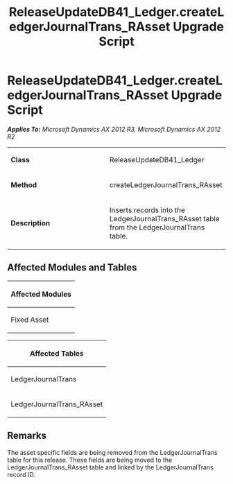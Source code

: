 ﻿---
title: ReleaseUpdateDB41_Ledger.createLedgerJournalTrans_RAsset Upgrade Script
TOCTitle: ReleaseUpdateDB41_Ledger.createLedgerJournalTrans_RAsset Upgrade Script
ms:assetid: 1044e6b6-9c0c-173d-db19-02c1ee39af2f
ms:mtpsurl: https://msdn.microsoft.com/en-us/library/JJ735778(v=AX.60)
ms:contentKeyID: 49706675
ms.date: 05/18/2015
mtps_version: v=AX.60
---

# ReleaseUpdateDB41\_Ledger.createLedgerJournalTrans\_RAsset Upgrade Script 


_**Applies To:** Microsoft Dynamics AX 2012 R3, Microsoft Dynamics AX 2012 R2_

<table>
<colgroup>
<col style="width: 50%" />
<col style="width: 50%" />
</colgroup>
<tbody>
<tr class="odd">
<td><p><strong>Class</strong></p></td>
<td><p>ReleaseUpdateDB41_Ledger</p></td>
</tr>
<tr class="even">
<td><p><strong>Method</strong></p></td>
<td><p>createLedgerJournalTrans_RAsset</p></td>
</tr>
<tr class="odd">
<td><p><strong>Description</strong></p></td>
<td><p>Inserts records into the LedgerJournalTrans_RAsset table from the LedgerJournalTrans table.</p></td>
</tr>
</tbody>
</table>


## Affected Modules and Tables

<table>
<colgroup>
<col style="width: 100%" />
</colgroup>
<thead>
<tr class="header">
<th><p>Affected Modules</p></th>
</tr>
</thead>
<tbody>
<tr class="odd">
<td><p>Fixed Asset</p></td>
</tr>
</tbody>
</table>


<table>
<colgroup>
<col style="width: 100%" />
</colgroup>
<thead>
<tr class="header">
<th><p>Affected Tables</p></th>
</tr>
</thead>
<tbody>
<tr class="odd">
<td><p>LedgerJournalTrans</p></td>
</tr>
<tr class="even">
<td><p>LedgerJournalTrans_RAsset</p></td>
</tr>
</tbody>
</table>


## Remarks

The asset specific fields are being removed from the LedgerJournalTrans table for this release. These fields are being moved to the LedgerJournalTrans\_RAsset table and linked by the LedgerJournalTrans record ID.

  


